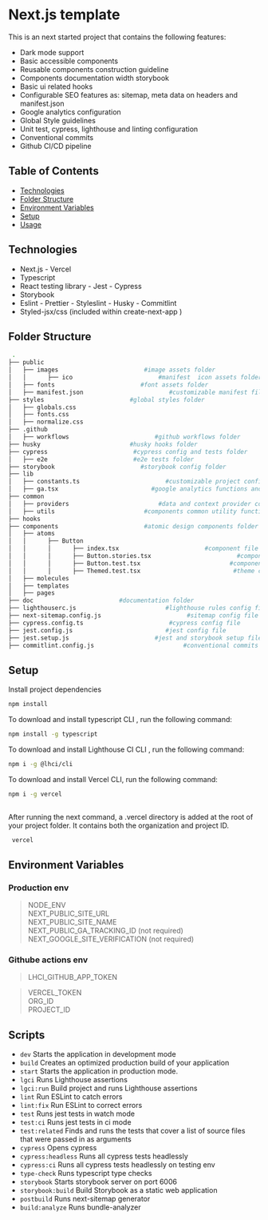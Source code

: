 # Next.js template 
  
This is an next started project that contains the following features:

- Dark mode support
- Basic accessible components
- Reusable components construction guideline
- Components documentation width storybook
- Basic ui related hooks
- Configurable SEO features as: sitemap, meta data on headers and manifest.json
- Google analytics  configuration
- Global Style guidelines
- Unit test, cypress, lighthouse and linting configuration
- Conventional commits
- Github CI/CD pipeline

## Table of Contents

- [Technologies](#technologies)
- [Folder Structure](#folder-structure)
- [Environment Variables](#environment-variables)
- [Setup](#setup)
- [Usage](#usage)

## Technologies
   
- Next.js - Vercel
- Typescript
- React testing library - Jest - Cypress
- Storybook
- Eslint - Prettier - Styleslint - Husky - Commitlint
- Styled-jsx/css (included within create-next-app )
    
## Folder Structure   
```bash
 .   
├── public  
│   ├── images                        #image assets folder    
│   │      ├── ico                        #manifest  icon assets folder   
│   ├── fonts                        #font assets folder     
│   ├── manifest.json                        #customizable manifest file   
├── styles                        #global styles folder    
│   ├── globals.css     
│   ├── fonts.css     
│   ├── normalize.css     
├── .github  
│   ├── workflows                        #github workflows folder  
├── husky                         #husky hooks folder  
├── cypress                        #cypress config and tests folder  
│   ├── e2e                        #e2e tests folder  
├── storybook                        #storybook config folder  
├── lib  
│   ├── constants.ts                        #customizable project config constants
│   ├── ga.tsx                          #google analytics functions and script component  
├── common   
│   ├── providers                         #data and context provider components folder   
│   ├── utils                         #components common utility functions and types folder  
├── hooks 
├── components                        #atomic design components folder  
│   ├── atoms   
│   │      ├── Button  
│   │      │      ├── index.tsx                        #component file  
│   │      │      ├── Button.stories.tsx                        #component storybook file  
│   │      │      ├── Button.test.tsx                         #component tests file  
│   │      │      ├── Themed.test.tsx                          #theme consumer component file  
│   ├── molecules    
│   ├── templates    
│   ├── pages    
├── doc                        #documentation folder  
├── lighthouserc.js                         #lighthouse rules config file  
├── next-sitemap.config.js                        #sitemap config file  
├── cypress.config.ts                        #cypress config file  
├── jest.config.js                          #jest config file  
├── jest.setup.js                        #jest and storybook setup file    
├── commitlint.config.js                         #conventional commits config file   

```
## Setup   

Install project dependencies  
  
```bash
npm install
```

To download and install  typescript CLI , run the following command:
     
```bash
npm install -g typescript
```

To download and install  Lighthouse CI CLI , run the following command:
     
```bash
npm i -g @lhci/cli 
```
   
To download and install Vercel CLI, run the following command:   
    
```bash
npm i -g vercel
   
```  
After running the next command, a .vercel directory is added at the root of your project folder. It contains both the organization and project ID.    
   
```bash
 vercel
```  



## Environment Variables

### Production env  
   
 >NODE_ENV  
 >NEXT_PUBLIC_SITE_URL  
 >NEXT_PUBLIC_SITE_NAME   
 >NEXT_PUBLIC_GA_TRACKING_ID          (not required)   
 >NEXT_GOOGLE_SITE_VERIFICATION     (not required)  
   
   
### Githube actions env  
     
>LHCI_GITHUB_APP_TOKEN  
   
>VERCEL_TOKEN  
>ORG_ID  
>PROJECT_ID  
    
## Scripts

*   `dev`  Starts the application in development mode
*   `build` Creates an optimized production build of your application
*   `start`  Starts the application in production mode.
*   `lgci`  Runs Lighthouse assertions
*   `lgci:run` Build project and runs Lighthouse assertions
*   `lint`  Run ESLint to catch errors
*   `lint:fix`  Run ESLint to correct errors
*   `test`  Runs jest tests in watch mode
*   `test:ci`  Runs jest tests in ci mode
*   `test:related`  Finds and runs the tests that cover a list of source files that were passed in as arguments
*   `cypress`  Opens cypress
*   `cypress:headless`  Runs all cypress tests headlessly
*   `cypress:ci` Runs all cypress tests headlessly on testing env
*   `type-check`   Runs typescript type checks
*   `storybook`  Starts storybook server on port 6006
*   `storybook:build` Build Storybook as a static web application
*   `postbuild` Runs next-sitemap generator  
*   `build:analyze` Runs bundle-analyzer
  